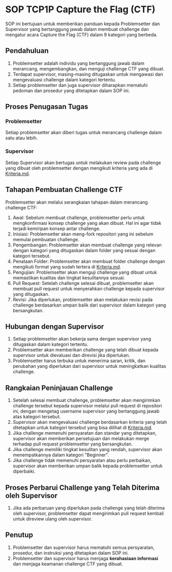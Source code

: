 # SOP TCP1P Capture the Flag (CTF)

SOP ini bertujuan untuk memberikan panduan kepada Problemsetter dan Supervisor yang bertanggung jawab dalam membuat challenge dan mengatur acara Capture the Flag (CTF) dalam 9 kategori yang berbeda.

## Pendahuluan

1. Problemsetter adalah individu yang bertanggung jawab dalam merancang, mengembangkan, dan menguji challenge CTF yang dibuat.
2. Terdapat supervisor, masing-masing ditugaskan untuk mengawasi dan mengevaluasi challenge dalam kategori tertentu.
3. Setiap problemsetter dan juga supervisor diharapkan mematuhi pedoman dan prosedur yang ditetapkan dalam SOP ini.

## Proses Penugasan Tugas

### Problemsetter
Setiap problemsetter akan diberi tugas untuk merancang challenge dalam satu atau lebih.

### Supervisor
Setiap Supervisor akan bertugas untuk melakukan review pada challenge yang dibuat oleh problemsetter dengan mengikuti kriteria yang ada di [Kriteria.md](/Kriteria.md).

## Tahapan Pembuatan Challenge CTF

Problemsetter akan melalui serangkaian tahapan dalam merancang challenge CTF:

1. Awal: Sebelum membuat challenge, problemsetter perlu untuk mengkonfirmasi konsep challenge yang akan dibuat. Hal ini agar tidak terjadi kemiripan konsep antar challenge.
2. Inisiasi: Problemsetter akan meng-fork repositori yang ini sebelum memulai pembuatan challenge.
3. Pengembangan: Problemsetter akan membuat challenge yang relevan dengan kategori yang ditugaskan dalam folder yang sesuai dengan kategori tersebut.
4. Penataan Folder: Problemsetter akan membuat folder challenge dengan mengikuti format yang sudah tertera di [Kriteria.md](/Kriteria.md).
5. Pengujian: Problemsetter akan menguji challenge yang dibuat untuk memastikan kualitas dan tingkat kesulitannya sesuai.
6. Pull Request: Setelah challenge selesai dibuat, problemsetter akan membuat pull request untuk menyerahkan challenge kepada supervisor yang ditugaskan.
7. Revisi: Jika diperlukan, problemsetter akan melakukan revisi pada challenge berdasarkan umpan balik dari supervisor dalam kategori yang bersangkutan.

## Hubungan dengan Supervisor

1. Setiap problemsetter akan bekerja sama dengan supervisor yang ditugaskan dalam kategori tertentu.
2. Problemsetter akan memberikan challenge yang telah dibuat kepada supervisor untuk dievaluasi dan direvisi jika diperlukan.
3. Problemsetter harus terbuka untuk menerima saran, kritik, dan perubahan yang diperlukan dari supervisor untuk meningkatkan kualitas challenge.

## Rangkaian Peninjauan Challenge

1. Setelah selesai membuat challenge, problemsetter akan mengirimkan challenge tersebut kepada supervisor melalui pull request di repositori ini, dengan mengetag username supervisor yang bertanggung jawab atas kategori tersebut.
2. Supervisor akan mengevaluasi challenge berdasarkan kriteria yang telah ditetapkan untuk kategori tersebut yang bisa dilihat di [Kriteria.md](/Kriteria.md).
3. Jika challenge memenuhi persyaratan dan standar yang ditetapkan, supervisor akan memberikan persetujuan dan melakukan merge terhadap pull request problemsetter yang bersangkutan.
4. Jika challenge memiliki tingkat kesulitan yang rendah, supervisor akan menempatkannya dalam kategori "Beginner".
5. Jika challenge tidak memenuhi persyaratan atau perlu perbaikan, supervisor akan memberikan umpan balik kepada problemsetter untuk diperbaiki.

## Proses Perbarui Challenge yang Telah Diterima oleh Supervisor

1. Jika ada perbaruan yang diperlukan pada challenge yang telah diterima oleh supervisor, problemsetter dapat mengirimkan pull request kembali untuk direview ulang oleh supervisor.

## Penutup

1. Problemsetter dan supervisor harus mematuhi semua persyaratan, prosedur, dan instruksi yang ditetapkan dalam SOP ini.
2. Problemsetter dan supervisor harus menjaga **kerahasiaan informasi** dan menjaga keamanan challenge CTF yang dibuat.
